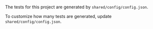 The tests for this project are generated by `shared/config/config.json`.

To customize how many tests are generated, update `shared/config/config.json`.
